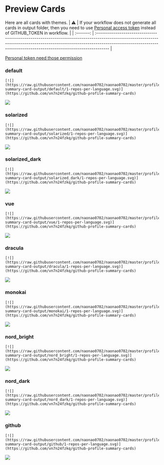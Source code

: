 
# Preview Cards

Here are all cards with themes.
| :warning: | If your workflow does not generate all cards in output folder, then you need to use [Personal access token](https://docs.github.com/en/actions/configuring-and-managing-workflows/creating-and-storing-encrypted-secrets) instead of GITHUB_TOKEN in workflow. |
| :-------: | :------------------------------------------------------------------------------------------------------------------------------------------------------------------------------------------------------------------------------------------------ |

[Personal token need those permission](https://github.com/vn7n24fzkq/github-profile-summary-cards/wiki/Personal-access-token-permissions)


### default


```
[![](https://raw.githubusercontent.com/naonao0702/naonao0702/master/profile-summary-card-output/default/1-repos-per-language.svg)](https://github.com/vn7n24fzkq/github-profile-summary-cards)
```
![](https://raw.githubusercontent.com/naonao0702/naonao0702/master/profile-summary-card-output/default/1-repos-per-language.svg)


### solarized


```
[![](https://raw.githubusercontent.com/naonao0702/naonao0702/master/profile-summary-card-output/solarized/1-repos-per-language.svg)](https://github.com/vn7n24fzkq/github-profile-summary-cards)
```
![](https://raw.githubusercontent.com/naonao0702/naonao0702/master/profile-summary-card-output/solarized/1-repos-per-language.svg)


### solarized_dark


```
[![](https://raw.githubusercontent.com/naonao0702/naonao0702/master/profile-summary-card-output/solarized_dark/1-repos-per-language.svg)](https://github.com/vn7n24fzkq/github-profile-summary-cards)
```
![](https://raw.githubusercontent.com/naonao0702/naonao0702/master/profile-summary-card-output/solarized_dark/1-repos-per-language.svg)


### vue


```
[![](https://raw.githubusercontent.com/naonao0702/naonao0702/master/profile-summary-card-output/vue/1-repos-per-language.svg)](https://github.com/vn7n24fzkq/github-profile-summary-cards)
```
![](https://raw.githubusercontent.com/naonao0702/naonao0702/master/profile-summary-card-output/vue/1-repos-per-language.svg)


### dracula


```
[![](https://raw.githubusercontent.com/naonao0702/naonao0702/master/profile-summary-card-output/dracula/1-repos-per-language.svg)](https://github.com/vn7n24fzkq/github-profile-summary-cards)
```
![](https://raw.githubusercontent.com/naonao0702/naonao0702/master/profile-summary-card-output/dracula/1-repos-per-language.svg)


### monokai


```
[![](https://raw.githubusercontent.com/naonao0702/naonao0702/master/profile-summary-card-output/monokai/1-repos-per-language.svg)](https://github.com/vn7n24fzkq/github-profile-summary-cards)
```
![](https://raw.githubusercontent.com/naonao0702/naonao0702/master/profile-summary-card-output/monokai/1-repos-per-language.svg)


### nord_bright


```
[![](https://raw.githubusercontent.com/naonao0702/naonao0702/master/profile-summary-card-output/nord_bright/1-repos-per-language.svg)](https://github.com/vn7n24fzkq/github-profile-summary-cards)
```
![](https://raw.githubusercontent.com/naonao0702/naonao0702/master/profile-summary-card-output/nord_bright/1-repos-per-language.svg)


### nord_dark


```
[![](https://raw.githubusercontent.com/naonao0702/naonao0702/master/profile-summary-card-output/nord_dark/1-repos-per-language.svg)](https://github.com/vn7n24fzkq/github-profile-summary-cards)
```
![](https://raw.githubusercontent.com/naonao0702/naonao0702/master/profile-summary-card-output/nord_dark/1-repos-per-language.svg)


### github


```
[![](https://raw.githubusercontent.com/naonao0702/naonao0702/master/profile-summary-card-output/github/1-repos-per-language.svg)](https://github.com/vn7n24fzkq/github-profile-summary-cards)
```
![](https://raw.githubusercontent.com/naonao0702/naonao0702/master/profile-summary-card-output/github/1-repos-per-language.svg)

